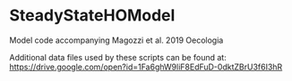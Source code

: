 # SteadyStateHOModel
Model code accompanying Magozzi et al. 2019 Oecologia

Additional data files used by these scripts can be found at: https://drive.google.com/open?id=1Fa6ghW9liF8EdFuD-0dktZBrU3f6I3hR
